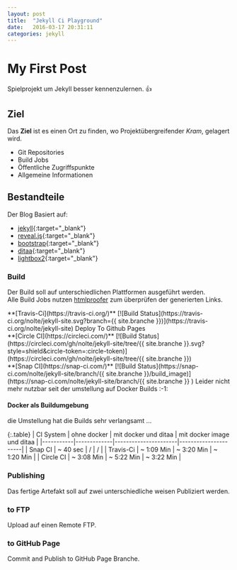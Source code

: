```yaml
---
layout: post
title:  "Jekyll Ci Playground"
date:   2016-03-17 20:31:11
categories: jekyll
---
```


# My First Post
 
 Spielprojekt um Jekyll besser kennenzulernen. :+1:  

## Ziel
 
 Das **Ziel** ist es einen Ort zu finden, wo Projektübergreifender *Kram*, gelagert wird.

 * Git Repositories
 * Build Jobs
 * Öffentliche Zugriffspunkte
 * Allgemeine Informationen
  
  
## Bestandteile

 Der Blog Basiert auf:

 * [jekyll](https://jekyllrb.com/){:target="_blank"}
 * [reveal.js](http://lab.hakim.se/reveal-js/){:target="_blank"}
 * [bootstrap](https://getbootstrap.com/){:target="_blank"}
 * [ditaa](http://ditaa.sourceforge.net/){:target="_blank"} 
 * [lightbox2](http://www.lokeshdhakar.com/projects/lightbox2){:target="_blank"} 
 
 
### Build
 
 Der Build soll auf unterschiedlichen Plattformen ausgeführt werden.  
 Alle Build Jobs nutzen [htmlproofer](https://github.com/gjtorikian/html-proofer) zum überprüfen der generierten Links.

<div class="row" markdown="1">
<div class="col-sm-4" markdown="1">
 **[Travis-Ci](https://travis-ci.org/)**  
 [![Build Status](https://travis-ci.org/nolte/jekyll-site.svg?branch={{ site.branche }})](https://travis-ci.org/nolte/jekyll-site)  
 Deploy To Github Pages
</div>
<div class="col-sm-4" markdown="1">
 **[Circle CI](https://circleci.com/)**  
 [![Build Status](https://circleci.com/gh/nolte/jekyll-site/tree/{{ site.branche }}.svg?style=shield&circle-token=:circle-token)](https://circleci.com/gh/nolte/jekyll-site/tree/{{ site.branche }})
</div>  
<div class="col-sm-4" markdown="1">
 **[Snap CI](https://snap-ci.com/)**  
 [![Build Status](https://snap-ci.com/nolte/jekyll-site/branch/{{ site.branche }}/build_image)](https://snap-ci.com/nolte/jekyll-site/branch/{{ site.branche }} )  
 Leider nicht mehr nutzbar seit der umstellung auf Docker Builds :-1: 
</div>
</div>

#### Docker als Buildumgebung

 die Umstellung hat die Builds sehr verlangsamt ...

{:.table}
| CI System | ohne docker | mit docker und ditaa | mit docker image und ditaa | 
|-----------|-------------|----------------------|----------------------|
| Snap CI   | ~ 40 sec    | /                    | /                    |
| Travis-Ci | ~ 1:09 Min  | ~ 3:20 Min           | ~ 1:20 Min           |
| Circle CI | ~ 3:08 Min  | ~ 5:22 Min           | ~ 3:22 Min           |


### Publishing
 
 Das fertige Artefakt soll auf zwei unterschiedliche weisen Publiziert werden.

### to FTP

 Upload auf einen Remote FTP.

### to GitHub Page

 Commit and Publish to GitHub Page Branche.
